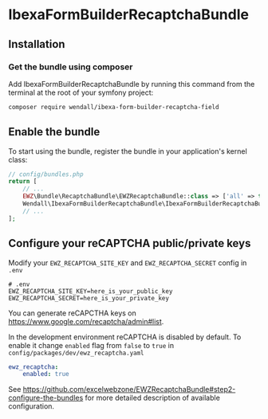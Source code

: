 # IbexaFormBuilderRecaptchaBundle

## Installation

### Get the bundle using composer

Add IbexaFormBuilderRecaptchaBundle by running this command from the terminal at the root of
your symfony project:

```bash
composer require wendall/ibexa-form-builder-recaptcha-field
```

## Enable the bundle

To start using the bundle, register the bundle in your application's kernel class:

```php
// config/bundles.php
return [
    // ...
    EWZ\Bundle\RecaptchaBundle\EWZRecaptchaBundle::class => ['all' => true],
    Wendall\IbexaFormBuilderRecaptchaBundle\IbexaFormBuilderRecaptchaBundle::class => ['all' => true],
    // ...
];
```

## Configure your reCAPTCHA public/private keys

Modify your `EWZ_RECAPTCHA_SITE_KEY` and `EWZ_RECAPTCHA_SECRET` config in `.env`

```
# .env
EWZ_RECAPTCHA_SITE_KEY=here_is_your_public_key
EWZ_RECAPTCHA_SECRET=here_is_your_private_key
```

You can generate reCAPCTHA keys on https://www.google.com/recaptcha/admin#list.

In the development environment reCAPTCHA is disabled by default. To enable it change `enabled` flag from `false` to `true` in `config/packages/dev/ewz_recaptcha.yaml`

```yaml
ewz_recaptcha:
    enabled: true
```

See https://github.com/excelwebzone/EWZRecaptchaBundle#step2-configure-the-bundles for more detailed description of available configuration. 


